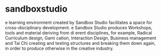 # sandboxstudio
 e learning environment created by Sandbox Studio facilitates a space for cross-disciplinary development.  e Sandbox Studio produces Workshops, tools and material deriving from di erent disciplines, for example, Radical Curriculum design, Gami cation, Interaction Design, Business management and Tai Chi creating and testing structures and breaking them down again, in order to produce otherwise in the creative industry.
